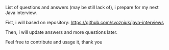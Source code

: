 List of questions and answers (may be still lack of), i prepare for my next Java interview.

Fist, i will based on repository: https://github.com/svozniuk/java-interviews

Then, i will update answers and more questions later.

Feel free to contribute and usage it, thank you
